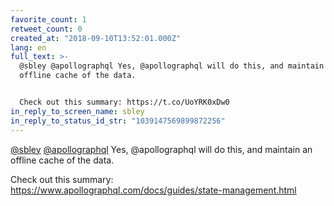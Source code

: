 ```yaml
---
favorite_count: 1
retweet_count: 0
created_at: "2018-09-10T13:52:01.000Z"
lang: en
full_text: >-
  @sbley @apollographql Yes, @apollographql will do this, and maintain an
  offline cache of the data. 


  Check out this summary: https://t.co/UoYRK0xDw0
in_reply_to_screen_name: sbley
in_reply_to_status_id_str: "1039147569899872256"
---
```


[@sbley](https://twitter.com/sbley)
[@apollographql](https://twitter.com/apollographql) Yes, @apollographql will do
this, and maintain an offline cache of the data.

Check out this summary:
<https://www.apollographql.com/docs/guides/state-management.html>
